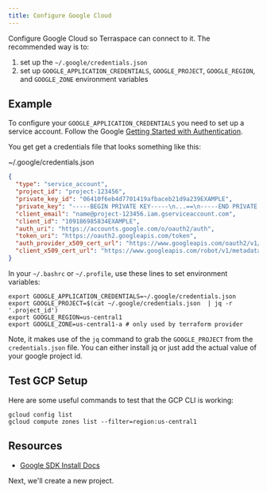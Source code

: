 ```yaml
---
title: Configure Google Cloud
---
```


Configure Google Cloud so Terraspace can connect to it. The recommended way is to:

1. set up the `~/.google/credentials.json`
2. set up `GOOGLE_APPLICATION_CREDENTIALS`, `GOOGLE_PROJECT`, `GOOGLE_REGION`, and `GOOGLE_ZONE` environment variables

## Example

To configure your `GOOGLE_APPLICATION_CREDENTIALS` you need to set up a service account. Follow the Google [Getting Started with Authentication](https://cloud.google.com/docs/authentication/getting-started).

You get get a credentials file that looks something like this:

~/.google/credentials.json

```json
{
  "type": "service_account",
  "project_id": "project-123456",
  "private_key_id": "06410f6eb4d7701419afbaceb21d9a239EXAMPLE",
  "private_key": "-----BEGIN PRIVATE KEY-----\n...==\n-----END PRIVATE KEY-----\n",
  "client_email": "name@project-123456.iam.gserviceaccount.com",
  "client_id": "109186985834EXAMPLE",
  "auth_uri": "https://accounts.google.com/o/oauth2/auth",
  "token_uri": "https://oauth2.googleapis.com/token",
  "auth_provider_x509_cert_url": "https://www.googleapis.com/oauth2/v1/certs",
  "client_x509_cert_url": "https://www.googleapis.com/robot/v1/metadata/x509/name%40project-123456.iam.gserviceaccount.com"
}
```

In your `~/.bashrc` or `~/.profile`, use these lines to set environment variables:

    export GOOGLE_APPLICATION_CREDENTIALS=~/.google/credentials.json
    export GOOGLE_PROJECT=$(cat ~/.google/credentials.json  | jq -r '.project_id')
    export GOOGLE_REGION=us-central1
    export GOOGLE_ZONE=us-central1-a # only used by terraform provider

Note, it makes use of the `jq` command to grab the `GOOGLE_PROJECT` from the `credentials.json` file. You can either install jq or just add the actual value of your google project id.

## Test GCP Setup

Here are some useful commands to test that the GCP CLI is working:

    gcloud config list
    gcloud compute zones list --filter=region:us-central1

## Resources

* [Google SDK Install Docs](https://cloud.google.com/sdk/install)

Next, we'll create a new project.
